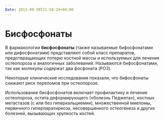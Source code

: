 ```yaml
---
Date: 2013-09-30T21:58:29+04:00
---
```


# Бисфосфонаты

В фармакологии **бисфосфонаты** (также называемые бифосфонатами или
дифосфонатами) представляют собой класс препаратов, предотвращающих
потерю костной массы и используемых для лечения остеопороза и аналогичных
заболеваний. Называются бифосфонатами, так как молекулы содержат два
фосфоната (PO3).

Некоторые клинические исследования показали, что бифосфонаты снижают риск
переломов при остеопорозе.

Использование бисфосфонатов включает профилактику и лечение остеопороза,
остита деформирующего («болезнь Педжета»), костных метастазов (с или без
гиперкальциемии), множественной миеломы, первичного гиперпаратиреоза,
несовершенного остеогенеза и других болезней, вызывающих хрупкость
костей.
